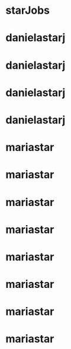 # starJobs
# danielastarj
# danielastarj
# danielastarj
# danielastarj
# mariastar
# mariastar
# mariastar
# mariastar
# mariastar
# mariastar
# mariastar
# mariastar

